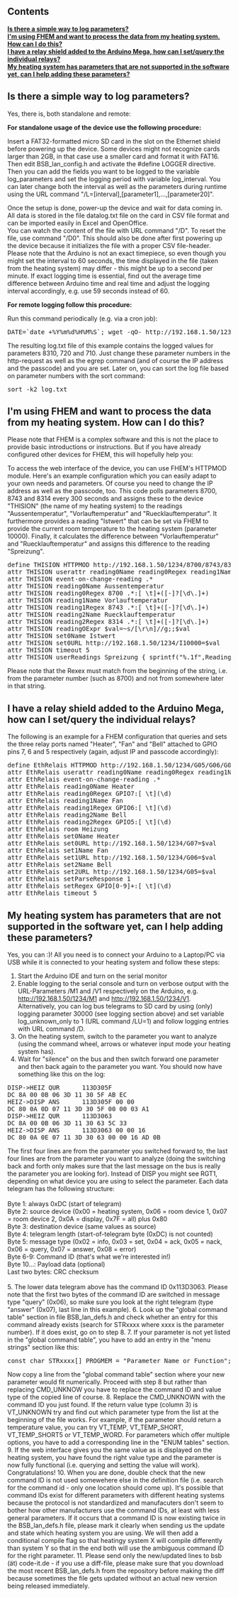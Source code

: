 <H2>Contents</H2>
<B><A HREF="#is-there-a-simple-way-to-log-parameters">Is there a simple way to log parameters?</A></B><BR>
<B><A HREF="#im-using-fhem-and-want-to-process-the-data-from-my-heating-system-how-can-i-do-this">I'm using FHEM and want to process the data from my heating system. How can I do this?</A></B><BR>
<B><A HREF="#i-have-a-relay-shield-added-to-the-arduino-mega-how-can-i-setquery-the-individual-relays">I have a relay shield added to the Arduino Mega, how can I set/query the individual relays?</A></B><BR>
<B><A HREF="#my-heating-system-has-parameters-that-are-not-supported-in-the-software-yet-can-i-help-adding-these-parameters">My heating system has parameters that are not supported in the software yet, can I help adding these parameters?</A></B><BR>

<H2>Is there a simple way to log parameters?</H2>

Yes, there is, both standalone and remote:

<B>For standalone usage of the device use the following procedure:</B>

Insert a FAT32-formatted micro SD card in the slot on the Ethernet shield before powering up the device. Some devices might not recognize cards larger than 2GB, in that case use a smaller card and format it with FAT16.<BR>
Then edit BSB_lan_config.h and activate the #define LOGGER directive. Then you can add the fields you want to be logged to the variable log_parameters and set the logging period with variable log_interval. You can later change both the interval as well as the parameters during runtime using the URL command "/L=[interval],[parameter1],...,[parameter20]".

Once the setup is done, power-up the device and wait for data coming in. All data is stored in the file datalog.txt file on the card in CSV file format and can be imported easily in Excel and OpenOffice. <BR>
You can watch the content of the file with URL command "/D". To reset the file, use command "/D0". This should also be done after first powering up the device because it initializes the file with a proper CSV file-header.<BR>
Please note that the Arduino is not an exact timepiece, so even though you might set the interval to 60 seconds, the time displayed in the file (taken from the heating system) may differ - this might be up to a second per minute. If exact logging time is essential, find out the average time difference between Arduino time and real time and adjust the logging interval accordingly, e.g. use 59 seconds instead of 60.

<B>For remote logging follow this procedure:</B>

Run this command periodically (e.g. via a cron job):
<pre>
DATE=`date +%Y%m%d%H%M%S`; wget -qO- http://192.168.1.50/1234/8310/720/710 | egrep "(8310|720|710)" | sed "s/^/$DATE /" >> log.txt
</pre>
The resulting log.txt file of this example contains the logged values for parameters 8310, 720 and 710. Just change these parameter numbers in the http-request as well as the egrep command (and of course the IP address and the passcode) and you are set. 
Later on, you can sort the log file based on parameter numbers with the sort command:
<pre>
sort -k2 log.txt
</pre>

<H2>I'm using FHEM and want to process the data from my heating system. How can I do this?</H2>

Please note that FHEM is a complex software and this is not the place to provide basic introductions or instructions. But if you have already configured other devices for FHEM, this will hopefully help you:

To access the web interface of the device, you can use FHEM's HTTPMOD module. Here's an example configuration which you can easily adapt to your own needs and parameters. Of course you need to change the IP address as well as the passcode, too.
This code polls parameters 8700, 8743 and 8314 every 300 seconds and assigns these to the device "THISION" (the name of my heating system) to the readings "Aussentemperatur", "Vorlauftemperatur" and "Ruecklauftemperatur". It furthermore provides a reading "Istwert" that can be set via FHEM to provide the current room temperature to the heating system (parameter 10000). Finally, it calculates the difference between "Vorlauftemperatur" and "Ruecklauftemperatur" and assigns this difference to the reading "Spreizung".

<pre>
define THISION HTTPMOD http://192.168.1.50/1234/8700/8743/8314 300
attr THISION userattr reading0Name reading0Regex reading1Name reading1Regex reading2Name reading2Regex readingOExpr set0Name set0URL
attr THISION event-on-change-reading .*
attr THISION reading0Name Aussentemperatur
attr THISION reading0Regex 8700 .*:[ \t]+([-]?[\d\.]+)
attr THISION reading1Name Vorlauftemperatur
attr THISION reading1Regex 8743 .*:[ \t]+([-]?[\d\.]+)
attr THISION reading2Name Ruecklauftemperatur
attr THISION reading2Regex 8314 .*:[ \t]+([-]?[\d\.]+)
attr THISION readingOExpr $val=~s/[\r\n]//g;;$val
attr THISION set0Name Istwert
attr THISION set0URL http://192.168.1.50/1234/I10000=$val
attr THISION timeout 5
attr THISION userReadings Spreizung { sprintf("%.1f",ReadingsVal("THISION","Vorlauftemperatur",0)-ReadingsVal("THISION","Ruecklauftemperatur",0));; }
</pre>

Please note that the Rexex must match from the beginning of the string, i.e. from the parameter number (such as 8700) and not from somewhere later in that string.

<H2>I have a relay shield added to the Arduino Mega, how can I set/query the individual relays?</H2>

The following is an example for a FHEM configuration that queries and sets the three relay ports named "Heater", "Fan" and "Bell" attached to GPIO pins 7, 6 and 5 respectively (again, adjust IP and passcode accordingly):

<pre>
define EthRelais HTTPMOD http://192.168.1.50/1234/G05/G06/G07 30
attr EthRelais userattr reading0Name reading0Regex reading1Name reading1Regex reading2Name reading2Regex readingOExpr readingOMap set0Name set0URL set1Name set1URL set2Name set2URL setIMap setParseResponse:0,1 setRegex
attr EthRelais event-on-change-reading .*
attr EthRelais reading0Name Heater
attr EthRelais reading0Regex GPIO7:[ \t](\d)
attr EthRelais reading1Name Fan
attr EthRelais reading1Regex GPIO6:[ \t](\d)
attr EthRelais reading2Name Bell
attr EthRelais reading2Regex GPIO5:[ \t](\d)
attr EthRelais room Heizung
attr EthRelais set0Name Heater
attr EthRelais set0URL http://192.168.1.50/1234/G07=$val
attr EthRelais set1Name Fan
attr EthRelais set1URL http://192.168.1.50/1234/G06=$val
attr EthRelais set2Name Bell
attr EthRelais set2URL http://192.168.1.50/1234/G05=$val
attr EthRelais setParseResponse 1
attr EthRelais setRegex GPIO[0-9]+:[ \t](\d)
attr EthRelais timeout 5
</pre>

<H2>My heating system has parameters that are not supported in the software yet, can I help adding these parameters?</H2>

Yes, you can :)! All you need is to connect your Arduino to a Laptop/PC via USB while it is connected to your heating system and follow these steps:

1. Start the Arduino IDE and turn on the serial monitor
2. Enable logging to the serial console and turn on verbose output with the URL-Parameters /M1 and /V1 respectively on the Arduino, e.g. http://192.168.1.50/1234/M1 and http://192.168.1.50/1234/V1. Alternatively, you can log bus telegrams to SD card by using (only) logging parameter 30000 (see logging section above) and set variable log_unknown_only to 1 (URL command /LU=1) and follow logging entries with URL command /D.
3. On the heating system, switch to the parameter you want to analyze (using the command wheel, arrows or whatever input mode your heating system has).
4. Wait for "silence" on the bus and then switch forward one parameter and then back again to the parameter you want. You should now have something like this on the log:
<pre>
DISP->HEIZ QUR      113D305F
DC 8A 00 0B 06 3D 11 30 5F AB EC
HEIZ->DISP ANS      113D305F 00 00
DC 80 0A 0D 07 11 3D 30 5F 00 00 03 A1 
DISP->HEIZ QUR      113D3063
DC 8A 00 0B 06 3D 11 30 63 5C 33
HEIZ->DISP ANS      113D3063 00 00 16
DC 80 0A 0E 07 11 3D 30 63 00 00 16 AD 0B 
</pre>
The first four lines are from the parameter you switched forward to, the last four lines are from the parameter you want to analyze (doing the switching back and forth only makes sure that the last message on the bus is really the parameter you are looking for). Instead of DISP you might see RGT1, depending on what device you are using to select the parameter.
Each data telegram has the following structure:<BR><BR>
Byte 1: always 0xDC (start of telegram)<br>
Byte 2: source device (0x00 = heating system, 0x06 = room device 1, 0x07 = room device 2, 0x0A = display, 0x7F = all) plus 0x80<BR>
Byte 3: destination device (same values as source)<BR>
Byte 4: telegram length (start-of-telegram byte (0xDC) is not counted)<BR>
Byte 5: message type (0x02 = info, 0x03 = set, 0x04 = ack, 0x05 = nack, 0x06 = query, 0x07 = answer, 0x08 = error)<BR>
Byte 6-9: Command ID (that's what we're interested in!)<BR>
Byte 10...: Payload data (optional)<BR>
Last two bytes: CRC checksum<BR><BR>
5. The lower data telegram above has the command ID 0x113D3063. Please note that the first two bytes of the command ID are switched in message type "query" (0x06), so make sure you look at the right telegram (type "answer" (0x07), last line in this example).
6. Look up the "global command table" section in file BSB_lan_defs.h and check whether an entry for this command already exists (search for STRxxxx where xxxx is the parameter number). If it does exist, go on to step 8.
7. If your parameter is not yet listed in the "global command table", you have to add an entry in the "menu strings" section like this:
<pre>const char STRxxxx[] PROGMEM = "Parameter_Name_or_Function";</pre>
Now copy a line from the "global command table" section where your new parameter would fit numerically. Proceed with step 8 but rather than replacing CMD_UNKNOW you have to replace the command ID and value type of the copied line of course.
8. Replace the CMD_UNKNOWN with the command ID you just found. If the return value type (column 3) is VT_UNKNOWN try and find out which parameter type from the list at the beginning of the file works. For example, if the parameter should return a temperature value, you can try VT_TEMP, VT_TEMP_SHORT, VT_TEMP_SHORT5 or VT_TEMP_WORD. For parameters which offer multiple options, you have to add a corresponding line in the "ENUM tables" section. 
9. If the web interface gives you the same value as is displayed on the heating system, you have found the right value type and the parameter is now fully functional (i.e. querying and setting the value will work). Congratulations!
10. When you are done, double check that the new command ID is not used somewehere else in the definition file (i.e. search for the command id - only one location should come up). It's possible that command IDs exist for different parameters with different heating systems because the protocol is not standardized and manufacuters don't seem to bother how other manufacturers use the command IDs, at least with less general parameters. If it occurs that a command ID is now existing twice in the BSB_lan_defs.h file, please mark it clearly when sending us the update and state which heating system you are using. We will then add a conditional compile flag so that heatingy system X will compile differently than system Y so that in the end both will use the ambiguous command ID for the right parameter.
11. Please send only the new/updated lines to bsb (ät) code-it.de - if you use a diff-file, please make sure that you download the most recent BSB_lan_defs.h from the repository before making the diff because sometimes the file gets updated without an actual new version being released immediately.
